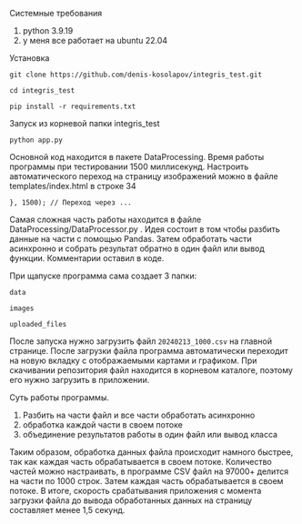Системные требования

1. python 3.9.19
2. у меня все работает на ubuntu 22.04

Установка

`git clone https://github.com/denis-kosolapov/integris_test.git`

`cd integris_test`

`pip install -r requirements.txt`

Запуск из корневой папки integris_test

`python app.py`


Основной код находится в пакете DataProcessing. Время работы программы при тестировании 1500 миллисекунд.
Настроить автоматического переход на страницу изображений можно в файле 
templates/index.html в строке 34 

`}, 1500); // Переход через ... `

Самая сложная часть работы находится в файле DataProcessing/DataProcessor.py . Идея состоит в том чтобы разбить данные на части
с помощью Pandas. Затем обработать части асинхронно и собрать результат обратно в один файл или вывод функции. 
Комментарии оставил в коде.

При щапуске программа сама создает 3 папки:

`data`

`images`

`uploaded_files`

После запуска нужно загрузить файл `20240213_1000.csv` на главной странице. После загрузки файла программа автоматически переходит на новую
вкладку с отображаемыми картами и графиком. При скачивании репозитория файл находится в корневом каталоге, поэтому его нужно загрузить в приложении.

Суть работы программы.
1. Разбить на части файл и все части обработать асинхронно
2. обработка каждой части в своем потоке
3. объединение результатов работы в один файл или вывод класса

Таким образом, обработка данных файла происходит намного быстрее, так как каждая часть обрабатывается в своем потоке.
Количество частей можно настраивать, в программе CSV файл на 97000+ делится на части по 1000 строк. 
Затем каждая часть обрабатывается в своем потоке. В итоге, скорость срабатывания приложения с момента загрузки файла
до вывода обработанных данных на страницу составляет менее 1,5 секунд. 